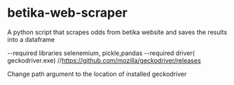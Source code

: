 # betika-web-scraper
A python script  that scrapes odds from betika website and saves the results into a dataframe

--required libraries selenemium, pickle,pandas
--required driver( geckodriver.exe) //https://github.com/mozilla/geckodriver/releases

Change path argument to the location of installed geckodriver
